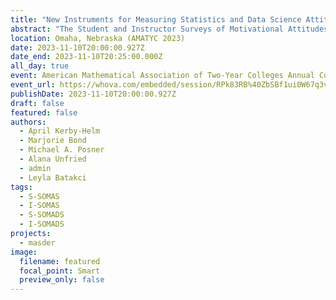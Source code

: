 ```yaml
---
title: "New Instruments for Measuring Statistics and Data Science Attitudes"
abstract: "The Student and Instructor Surveys of Motivational Attitudes toward Statistics or Data Science are a family of instruments that enable researchers and teachers to comprehensively evaluate statistics attitudes. Developed using an iterative process grounded in Expectancy-Value Theory, these surveys are publicly available via a web interface and R/Python packages."
location: Omaha, Nebraska (AMATYC 2023)
date: 2023-11-10T20:00:00.927Z
date_end: 2023-11-10T20:25:00.000Z
all_day: true
event: American Mathematical Association of Two-Year Colleges Annual Conference 2023
event_url: https://whova.com/embedded/session/RPk83RB%40ZbSBf1ui0W67q3voZDJ-CdWn5FqTbAnEZCU%3D/3428049/
publishDate: 2023-11-10T20:00:00.927Z
draft: false
featured: false
authors:
  - April Kerby-Helm
  - Marjorie Bond
  - Michael A. Posner
  - Alana Unfried
  - admin
  - Leyla Batakci
tags:
  - S-SOMAS
  - I-SOMAS
  - S-SOMADS
  - I-SOMADS
projects:
  - masder
image:
  filename: featured
  focal_point: Smart
  preview_only: false
---
```

